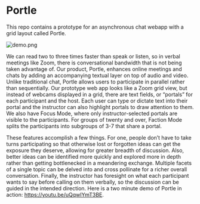 # Portle
This repo contains a prototype for an asynchronous chat webapp with a grid layout called Portle.

![demo.png](https://drive.google.com/file/d/13J1ceVD2In_Vb7Vsh6D1H6bkshs9a8hj/view?usp=sharing)

We can read two to three times faster than speak or listen, so in verbal meetings like Zoom, there is conversational bandwidth that is not being taken advantage of. Our product, Portle, enhances online meetings and chats  by adding an accompanying textual layer on top of audio and video. Unlike traditional chat, Portle allows users to participate in parallel rather than sequentially. Our prototype web app looks like a Zoom grid view, but instead of webcams displayed in a grid, there are text fields, or “portals” for each participant and the host. Each user can type or dictate text into their portal and the instructor can also highlight portals to draw attention to them. We also have Focus Mode, where only instructor-selected portals are visible to the participants. For groups of twenty and over, Faction Mode splits the participants into subgroups of 3-7 that share a portal.

These features accomplish a few things. For one, people don’t have to take turns participating so that otherwise lost or forgotten ideas can get the exposure they deserve, allowing for greater breadth of discussion. Also, better ideas can be identified more quickly and explored more in depth rather than getting bottlenecked in a meandering exchange. Multiple facets of a single topic can be delved into and cross pollinate for a richer overall conversation. Finally, the instructor has foresight on what each participant wants to say before calling on them verbally, so the discussion can be guided in the intended direction. Here is a two minute demo of Portle in action: https://youtu.be/uQqwIYmT3BE.
